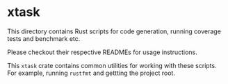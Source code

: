 # xtask

This directory contains Rust scripts for code generation, running coverage tests and benchmark etc.

Please checkout their respective READMEs for usage instructions.

This `xtask` crate contains common utilities for working with these scripts.
For example, running `rustfmt` and gettting the project root.
